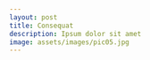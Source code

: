 ```yaml
---
layout: post
title: Consequat
description: Ipsum dolor sit amet
image: assets/images/pic05.jpg
---
```



